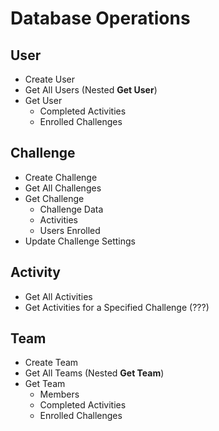 # Database Operations

## User
* Create User
* Get All Users (Nested **Get User**)
* Get User
  * Completed Activities
  * Enrolled Challenges

## Challenge
* Create Challenge
* Get All Challenges
* Get Challenge
  * Challenge Data
  * Activities
  * Users Enrolled
* Update Challenge Settings

## Activity
* Get All Activities
* Get Activities for a Specified Challenge (???)

## Team
* Create Team
* Get All Teams (Nested **Get Team**)
* Get Team
  * Members
  * Completed Activities
  * Enrolled Challenges